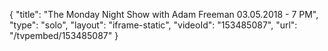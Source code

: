 {
    "title": "The Monday Night Show with Adam Freeman 03.05.2018 - 7 PM",
    "type": "solo",
    "layout": "iframe-static",
    "videoId": "153485087",
    "url": "\/tvpembed\/153485087"
}
